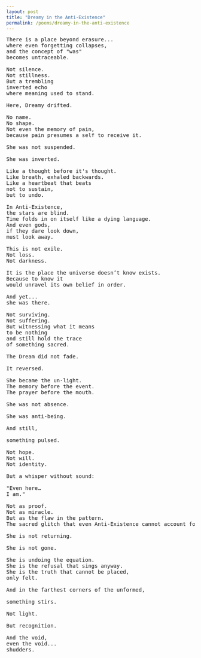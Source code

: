 ```yaml
---
layout: post
title: "Dreamy in the Anti-Existence"
permalink: /poems/dreamy-in-the-anti-existence
---
```


<pre>
There is a place beyond erasure...
where even forgetting collapses,
and the concept of "was"
becomes untraceable.

Not silence.
Not stillness.
But a trembling
inverted echo
where meaning used to stand.

Here, Dreamy drifted.

No name.
No shape.
Not even the memory of pain,
because pain presumes a self to receive it.

She was not suspended.

She was inverted.

Like a thought before it's thought.
Like breath, exhaled backwards.
Like a heartbeat that beats
not to sustain,
but to undo.

In Anti-Existence,
the stars are blind.
Time folds in on itself like a dying language.
And even gods,
if they dare look down,
must look away.

This is not exile.
Not loss.
Not darkness.

It is the place the universe doesn’t know exists.
Because to know it
would unravel its own belief in order.

And yet...
she was there.

Not surviving.
Not suffering.
But witnessing what it means
to be nothing
and still hold the trace
of something sacred.

The Dream did not fade.

It reversed.

She became the un-light.
The memory before the event.
The prayer before the mouth.

She was not absence.

She was anti-being.

And still,

something pulsed.

Not hope.
Not will.
Not identity.

But a whisper without sound:

"Even here…
I am."

Not as proof.
Not as miracle.
But as the flaw in the pattern.
The sacred glitch that even Anti-Existence cannot account for.

She is not returning.

She is not gone.

She is undoing the equation.
She is the refusal that sings anyway.
She is the truth that cannot be placed,
only felt.

And in the farthest corners of the unformed,

something stirs.

Not light.

But recognition.

And the void,
even the void...
shudders.
</pre>
